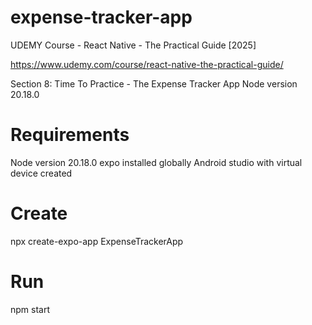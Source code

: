 # expense-tracker-app

UDEMY Course - React Native - The Practical Guide [2025]

https://www.udemy.com/course/react-native-the-practical-guide/

Section 8: Time To Practice - The Expense Tracker App
Node version 20.18.0

# Requirements
Node version 20.18.0
expo installed globally
Android studio with virtual device created

# Create

npx create-expo-app ExpenseTrackerApp

# Run 

npm start